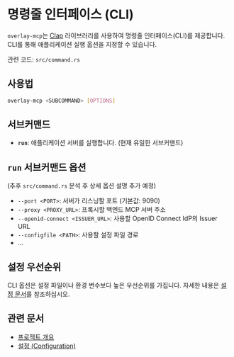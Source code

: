 # 명령줄 인터페이스 (CLI)

`overlay-mcp`는 [Clap](https://github.com/clap-rs/clap) 라이브러리를 사용하여 명령줄 인터페이스(CLI)를 제공합니다. CLI를 통해 애플리케이션 실행 옵션을 지정할 수 있습니다.

관련 코드: `src/command.rs`

## 사용법

```bash
overlay-mcp <SUBCOMMAND> [OPTIONS]
```

## 서브커맨드

*   **`run`**: 애플리케이션 서버를 실행합니다. (현재 유일한 서브커맨드)

## `run` 서브커맨드 옵션

(추후 `src/command.rs` 분석 후 상세 옵션 설명 추가 예정)

*   `--port <PORT>`: 서버가 리스닝할 포트 (기본값: 9090)
*   `--proxy <PROXY_URL>`: 프록시할 백엔드 MCP 서버 주소
*   `--openid-connect <ISSUER_URL>`: 사용할 OpenID Connect IdP의 Issuer URL
*   `--configfile <PATH>`: 사용할 설정 파일 경로
*   ...

## 설정 우선순위

CLI 옵션은 설정 파일이나 환경 변수보다 높은 우선순위를 가집니다. 자세한 내용은 [설정 문서](./configuration.md)를 참조하십시오.

## 관련 문서

*   [프로젝트 개요](./overview.md)
*   [설정 (Configuration)](./configuration.md) 